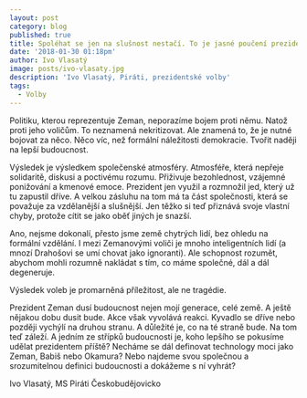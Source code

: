 ```yaml
---
layout: post
category: blog
published: true
title: Spoléhat se jen na slušnost nestačí. To je jasné poučení prezidentské volby.
date: '2018-01-30 01:18pm'
author: Ivo Vlasatý
image: posts/ivo-vlasaty.jpg
description: 'Ivo Vlasatý, Piráti, prezidentské volby'
tags:
  - Volby
---
```

Politiku, kterou reprezentuje Zeman, neporazíme bojem proti němu. Natož proti jeho voličům. To neznamená nekritizovat. Ale znamená to, že je nutné bojovat za něco. Něco víc, než formální náležitosti demokracie. Tvořit naději na lepší budoucnost.

Výsledek je výsledkem společenské atmosféry. Atmosféře, která nepřeje solidaritě, diskusi a poctivému rozumu. Přiživuje bezohlednost, vzájemné ponižování a kmenové emoce. Prezident jen využil a rozmnožil jed, který už tu zapustil dříve. A velkou zásluhu na tom má ta část společnosti, která se považuje za vzdělanější a slušnější. Jen těžko si teď přiznává svoje vlastní chyby, protože cítit se jako oběť jiných je snazší.

Ano, nejsme dokonalí, přesto jsme země chytrých lidí, bez ohledu na formální vzdělání. I mezi Zemanovými voliči je mnoho inteligentních lidí (a mnozí Drahošovi se umí chovat jako ignoranti). Ale schopnost rozumět, abychom mohli rozumně nakládat s tím, co máme společné, dál a dál degeneruje.

Výsledek voleb je promarněná příležitost, ale ne tragédie.

Prezident Zeman dusí budoucnost nejen mojí generace, celé země. A ještě nějakou dobu dusit bude. Akce však vyvolává reakci. Kyvadlo se dříve nebo později vychýlí na druhou stranu. A důležité je, co na té straně bude. Na tom teď záleží. A jedním ze střípků budoucnosti je, koho lepšího se pokusíme udělat prezidentem příště? Necháme se dál definovat technology moci jako Zeman, Babiš nebo Okamura? Nebo najdeme svou společnou a srozumitelnou definici budoucnosti a dokážeme s ní vyhrát?

Ivo Vlasatý, MS Piráti Českobudějovicko
